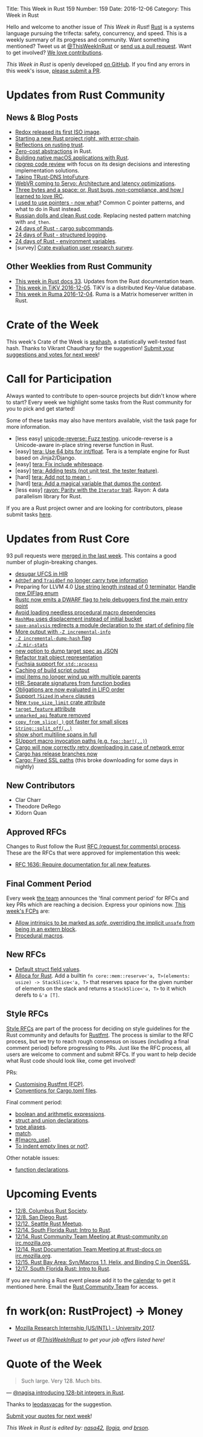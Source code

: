 Title: This Week in Rust 159
Number: 159
Date: 2016-12-06
Category: This Week in Rust

Hello and welcome to another issue of *This Week in Rust*!
[Rust](http://rust-lang.org) is a systems language pursuing the trifecta: safety, concurrency, and speed.
This is a weekly summary of its progress and community.
Want something mentioned? Tweet us at [@ThisWeekInRust](https://twitter.com/ThisWeekInRust) or [send us a pull request](https://github.com/cmr/this-week-in-rust).
Want to get involved? [We love contributions](https://github.com/rust-lang/rust/blob/master/CONTRIBUTING.md).

*This Week in Rust* is openly developed [on GitHub](https://github.com/cmr/this-week-in-rust).
If you find any errors in this week's issue, [please submit a PR](https://github.com/cmr/this-week-in-rust/pulls).


# Updates from Rust Community

## News & Blog Posts

* [Redox released its first ISO image](https://github.com/redox-os/redox/releases/tag/0.0.3).
* [Starting a new Rust project right, with error-chain](https://brson.github.io/2016/11/30/starting-with-error-chain).
* [Reflections on rusting trust](https://manishearth.github.io/blog/2016/12/02/reflections-on-rusting-trust/).
* [Zero-cost abstractions](https://ruudvanasseldonk.com/2016/11/30/zero-cost-abstractions) in Rust.
* [Building native macOS applications with Rust](https://blog.bugsnag.com/building-macos-apps-with-rust/).
* [ripgrep code review](http://blog.mbrt.it/2016-12-01-ripgrep-code-review/) with focus on its design decisions and interesting implementation solutions.
* [Taking TRust-DNS IntoFuture](https://bluejekyll.github.io/blog/rust/2016/12/03/trust-dns-into-future.html).
* [WebVR coming to Servo: Architecture and latency optimizations](https://blog.mozvr.com/webvr-servo-architecture-and-latency-optimizations/).
* [Three bytes and a space: or, Rust bugs, non-compliance, and how I learned to love IRC](https://medium.com/@covabishop/three-bytes-and-a-space-8f9fbd1c669b).
* [I used to use pointers - now what](https://github.com/diwic/reffers-rs/blob/master/docs/Pointers.md)? Common C pointer patterns, and what to do in Rust instead.
* [Russian dolls and clean Rust code](https://mgattozzi.com/russian-dolls). Replacing nested pattern matching with `and_then`.
* [24 days of Rust - cargo subcommands](https://siciarz.net/24-days-rust-cargo-subcommands/).
* [24 days of Rust - structured logging](https://siciarz.net/24-days-rust-structured-logging/).
* [24 days of Rust - environment variables](https://siciarz.net/24-days-rust-environment-variables/).
* [survey] [Crate evaluation user research survey](https://www.surveymonkey.com/r/6TM9ZZM).

## Other Weeklies from Rust Community

* [This week in Rust docs 33](https://guillaumegomez.github.io/this-week-in-rust-docs/blog/this-week-in-rust-docs-33). Updates from the Rust documentation team.
* [This week in TiKV 2016-12-05](http://weekly.pingcap.com/2016/12/05/tidb-weekly/#weekly-update-in-tikv). TiKV is a distributed Key-Value database.
* [This week in Ruma 2016-12-04](https://www.ruma.io/news/this-week-in-ruma-2016-12-04/). Ruma is a Matrix homeserver written in Rust.

# Crate of the Week

This week's Crate of the Week is [seahash](https://crates.io/crates/seahash), a statistically well-tested fast hash. Thanks to Vikrant Chaudhary for the suggestion! [Submit your suggestions and votes for next week][submit_crate]!

[submit_crate]: https://users.rust-lang.org/t/crate-of-the-week/2704


# Call for Participation

Always wanted to contribute to open-source projects but didn't know where to start?
Every week we highlight some tasks from the Rust community for you to pick and get started!

Some of these tasks may also have mentors available, visit the task page for more information.

* [less easy] [unicode-reverse: Fuzz testing](https://github.com/mbrubeck/unicode-reverse/issues/2). unicode-reverse is a Unicode-aware in-place string reverse function in Rust.
* [easy] [tera: Use 64 bits for int/float](https://github.com/Keats/tera/issues/79). Tera is a template engine for Rust based on Jinja2/Django.
* [easy] [tera: Fix include whitespace](https://github.com/Keats/tera/issues/72).
* [easy] [tera: Adding tests (not unit test, the tester feature)](https://github.com/Keats/tera/issues/62).
* [hard] [tera: Add not to mean `!`](https://github.com/Keats/tera/issues/39).
* [hard] [tera: Add a magical variable that dumps the context](https://github.com/Keats/tera/issues/74).
* [less easy] [rayon: Parity with the `Iterator` trait](https://github.com/nikomatsakis/rayon/milestone/2). Rayon: A data parallelism library for Rust.

If you are a Rust project owner and are looking for contributors, please submit tasks [here][guidelines].

[guidelines]: https://users.rust-lang.org/t/twir-call-for-participation/4821

# Updates from Rust Core

93 pull requests were [merged in the last week][merged]. This contains a good number of plugin-breaking changes.

[merged]: https://github.com/issues?q=is%3Apr+org%3Arust-lang+is%3Amerged+merged%3A2016-11-28..2016-12-05

* [desugar UFCS in HIR](https://github.com/rust-lang/rust/pull/37676)
* [`AdtDef` and `TraidDef` no longer carry type information](https://github.com/rust-lang/rust/pull/38053)
* Preparing for LLVM 4.0 [Use string length instead of 0 terminator](https://github.com/rust-lang/rust/pull/38048),
  [Handle new DlFlag enum](https://github.com/rust-lang/rust/pull/37857)
* [Rustc now emits a DWARF flag to help debuggers find the main entry point](https://github.com/rust-lang/llvm/pull/58)
* [Avoid loading needless procedural macro dependencies](https://github.com/rust-lang/rust/pull/38024)
* [`HashMap` uses displacement instead of initial bucket](https://github.com/rust-lang/rust/pull/38022)
* [`save-analysis` redirects a module declaration to the start of defining file](https://github.com/rust-lang/rust/pull/37989)
* [More output with `-Z incremental-info`](https://github.com/rust-lang/rust/pull/38096)
* [`-Z incremental-dump-hash` flag](https://github.com/rust-lang/rust/pull/38113)
* [`-Z mir-stats`](https://github.com/rust-lang/rust/pull/38092)
* [new option to dump target spec as JSON](https://github.com/rust-lang/rust/pull/38061)
* [Refactor trait object representation](https://github.com/rust-lang/rust/pull/37965)
* [Fuchsia support for `std::process`](https://github.com/rust-lang/rust/pull/37936)
* [Caching of build script output](https://github.com/rust-lang/cargo/pull/3310)
* [impl items no longer wind up with multiple parents](https://github.com/rust-lang/rust/pull/37920)
* [HIR: Separate signatures from function bodies](https://github.com/rust-lang/rust/pull/37918)
* [Obligations are now evaluated in LIFO order](https://github.com/rust-lang/rust/pull/38059)
* [Support `?Sized` in `where` clauses](https://github.com/rust-lang/rust/pull/37791)
* [New `type_size_limit` crate attribute](https://github.com/rust-lang/rust/pull/37789)
* [`target_feature` attribute](https://github.com/rust-lang/rust/pull/38079)
* [`unmarked_api` feature removed](https://github.com/rust-lang/rust/pull/38087)
* [`copy_from_slice(_)` got faster for small slices](https://github.com/rust-lang/rust/pull/37573)
* [`String::split_off(..)`](https://github.com/rust-lang/rust/pull/38056)
* [show short multiline spans in full](https://github.com/rust-lang/rust/pull/37369)
* [SUpport macro invocation paths (e.g. `foo::bar!(..)`)](https://github.com/rust-lang/rust/pull/38082)
* [Cargo will now correctly retry downloading in case of network error](https://github.com/rust-lang/cargo/pull/3348)
* [Cargo has release branches now](https://github.com/rust-lang/cargo/pull/3345)
* [Cargo: Fixed SSL paths](https://github.com/rust-lang/cargo/pull/3342) (this broke downloading for some days in nightly)

## New Contributors

* Clar Charr
* Theodore DeRego
* Xidorn Quan

## Approved RFCs

Changes to Rust follow the Rust [RFC (request for comments)
process](https://github.com/rust-lang/rfcs#rust-rfcs). These
are the RFCs that were approved for implementation this week:

* [RFC 1636: Require documentation for all new features](https://github.com/rust-lang/rfcs/pull/1636).

## Final Comment Period

Every week [the team](https://www.rust-lang.org/team.html) announces the
'final comment period' for RFCs and key PRs which are reaching a
decision. Express your opinions now. [This week's FCPs][fcp] are:

[fcp]: https://github.com/rust-lang/rfcs/labels/final-comment-period

* [Allow intrinsics to be marked as _safe_, overriding the implicit `unsafe` from being in an extern block](https://github.com/rust-lang/rfcs/pull/1248).
* [Procedural macros](https://github.com/rust-lang/rfcs/pull/1566).

## New RFCs

* [Default struct field values](https://github.com/rust-lang/rfcs/pull/1806).
* [Alloca for Rust](https://github.com/rust-lang/rfcs/pull/1808). Add a builtin `fn core::mem::reserve<'a, T>(elements: usize) -> StackSlice<'a, T>` that reserves space for the given number of elements on the stack and returns a `StackSlice<'a, T>` to it which derefs to `&'a [T]`.

## Style RFCs

[Style RFCs](https://github.com/rust-lang-nursery/fmt-rfcs) are part of the process for deciding on style guidelines for the Rust community and defaults for [Rustfmt](https://github.com/rust-lang-nursery/rustfmt). The process is similar to the RFC process, but we try to reach rough consensus on issues (including a final comment period) before progressing to PRs. Just like the RFC process, all users are welcome to comment and submit RFCs. If you want to help decide what Rust code should look like, come get involved!

PRs:

* [Customising Rustfmt (FCP)](https://github.com/rust-lang-nursery/fmt-rfcs/pull/33).
* [Conventions for Cargo.toml files](https://github.com/rust-lang-nursery/fmt-rfcs/pull/41).

Final comment period:

* [boolean and arithmetic expressions](https://github.com/rust-lang-nursery/fmt-rfcs/issues/18).
* [struct and union declarations](https://github.com/rust-lang-nursery/fmt-rfcs/issues/30).
* [type aliases](https://github.com/rust-lang-nursery/fmt-rfcs/issues/32).
* [match](https://github.com/rust-lang-nursery/fmt-rfcs/issues/34).
* [#[macro_use]](https://github.com/rust-lang-nursery/fmt-rfcs/issues/36).
* [To indent empty lines or not?](https://github.com/rust-lang-nursery/fmt-rfcs/issues/37).

Other notable issues:

* [function declarations](https://github.com/rust-lang-nursery/fmt-rfcs/issues/39).

# Upcoming Events

* [12/8. Columbus Rust Society](https://www.meetup.com/columbus-rs/events/235498108/).
* [12/8. San Diego Rust](https://www.meetup.com/San-Diego-Rust/events/236011811/).
* [12/12. Seattle Rust Meetup](https://www.meetup.com/Seattle-Rust-Meetup/events/235157890/).
* [12/14. South Florida Rust: Intro to Rust](https://www.meetup.com/South-Florida-Rust-Meetup/events/235596291/).
* [12/14. Rust Community Team Meeting at #rust-community on irc.mozilla.org](https://chat.mibbit.com/?server=irc.mozilla.org&channel=%23rust-community).
* [12/14. Rust Documentation Team Meeting at #rust-docs on irc.mozilla.org](https://chat.mibbit.com/?server=irc.mozilla.org&channel=%23rust-docs).
* [12/15. Rust Bay Area: Syn/Macros 1.1, Helix, and Binding C in OpenSSL](https://www.meetup.com/Rust-Bay-Area/events/235285192/).
* [12/17. South Florida Rust: Intro to Rust](https://www.meetup.com/South-Florida-Rust-Meetup/events/235596339/).

If you are running a Rust event please add it to the [calendar] to get
it mentioned here. Email the [Rust Community Team][community] for access.

[calendar]: https://www.google.com/calendar/embed?src=apd9vmbc22egenmtu5l6c5jbfc%40group.calendar.google.com
[community]: mailto:community-team@rust-lang.org

# fn work(on: RustProject) -> Money

* [Mozilla Research Internship (US/INTL) - University 2017](https://careers.mozilla.org/position/gh/503816).

*Tweet us at [@ThisWeekInRust](https://twitter.com/ThisWeekInRust) to get your job offers listed here!*

# Quote of the Week

> Such large. Very 128. Much bits.

— [@nagisa introducing 128-bit integers in Rust](https://github.com/rust-lang/rust/pull/37900/commits/760da30ce3cfe69a7fed38d528e7228365c60b87).

Thanks to [leodasvacas](https://users.rust-lang.org/users/leodasvacas) for the suggestion.

[Submit your quotes for next week][submit]!

[submit]: http://users.rust-lang.org/t/twir-quote-of-the-week/328

*This Week in Rust is edited by: [nasa42](https://github.com/nasa42), [llogiq](https://github.com/llogiq), and [brson](https://github.com/brson).*
